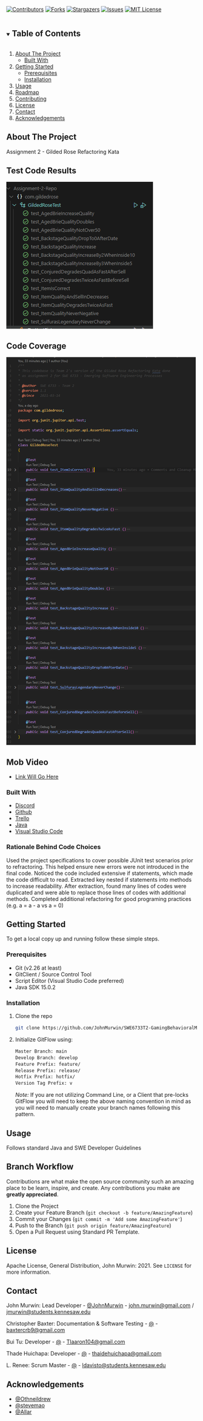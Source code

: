 <!--
*** Thanks for checking out the Best-README-Template. If you have a suggestion
*** that would make this better, please fork the repo and create a pull request
*** or simply open an issue with the tag "enhancement".
*** Thanks again! Now go create something AMAZING! :D
***
***
***
*** To avoid retyping too much info. Do a search and replace for the following:
*** github_username, repo_name, twitter_handle, email, project_title, project_description
-->



<!-- PROJECT SHIELDS -->
<!--
*** I'm using markdown "reference style" links for readability.
*** Reference links are enclosed in brackets [ ] instead of parentheses ( ).
*** See the bottom of this document for the declaration of the reference variables
*** for contributors-url, forks-url, etc. This is an optional, concise syntax you may use.
*** https://www.markdownguide.org/basic-syntax/#reference-style-links
-->
[![Contributors][contributors-shield]][contributors-url]
[![Forks][forks-shield]][forks-url]
[![Stargazers][stars-shield]][stars-url]
[![Issues][issues-shield]][issues-url]
[![MIT License][license-shield]][license-url]


<!-- TABLE OF CONTENTS -->
<details open="open">
  <summary><h2 style="display: inline-block">Table of Contents</h2></summary>
  <ol>
    <li>
      <a href="#about-the-project">About The Project</a>
      <ul>
        <li><a href="#built-with">Built With</a></li>
      </ul>
    </li>
    <li>
      <a href="#getting-started">Getting Started</a>
      <ul>
        <li><a href="#prerequisites">Prerequisites</a></li>
        <li><a href="#installation">Installation</a></li>
      </ul>
    </li>
    <li><a href="#usage">Usage</a></li>
    <li><a href="#roadmap">Roadmap</a></li>
    <li><a href="#contributing">Contributing</a></li>
    <li><a href="#license">License</a></li>
    <li><a href="#contact">Contact</a></li>
    <li><a href="#acknowledgements">Acknowledgements</a></li>
  </ol>
</details>



<!-- ABOUT THE PROJECT -->
## About The Project

Assignment 2 - Gilded Rose Refactoring Kata

## Test Code Results
![Code Coverage](https://github.com/SWE-Spring2020-Team2/Assignment-2/blob/main/test-results.png?raw=true)


## Code Coverage
![Code Coverage](https://github.com/SWE-Spring2020-Team2/Assignment-2/blob/main/code-coverage.png?raw=true)


## Mob Video
* [Link Will Go Here]()

### Built With

* [Discord](https://www.discord.com)
* [Github](https://www.github.com)
* [Trello](https://trello.com/en-US)
* [Java](https://www.oracle.com/java/technologies/javase-jdk15-downloads.html)
* [Visual Studio Code](https://code.visualstudio.com/download)


### Rationale Behind Code Choices
Used the project specifications to cover possible JUnit test scenarios prior to refractoring. This helped ensure new errors were not introduced in the final code. Noticed the code included extensive if statements, which made the code difficult to read. Extracted key nested if statements into methods to increase readability. After extraction, found many lines of codes were duplicated and were able to replace those lines of codes with additional methods. Completed additional refactoring for good programing practices (e.g. a = a - a vs a = 0)



<!-- GETTING STARTED -->
## Getting Started

To get a local copy up and running follow these simple steps.

### Prerequisites
* Git (v2.26 at least)
* GitClient / Source Control Tool
* Script Editor (Visual Studio Code preferred) 
* Java SDK 15.0.2

### Installation

1. Clone the repo
   ```sh
   git clone https://github.com/JohnMurwin/SWE6733T2-GamingBehavioralMatchmakingSystem.git
   ```
2. Initialize GitFlow using:
   ```sh
   Master Branch: main  
   Develop Branch: develop
   Feature Prefix: feature/
   Release Prefix: release/
   Hotfix Prefix: hotfix/
   Version Tag Prefix: v
   ```
   _Note:_ If you are not utilizing Command Line, or a Client that pre-locks GitFlow you will need to keep the above naming convention in mind as you will need to manually create your branch names following this pattern.


<!-- USAGE EXAMPLES -->
## Usage

Follows standard Java and SWE Developer Guidelines



<!-- CONTRIBUTING -->
## Branch Workflow

Contributions are what make the open source community such an amazing place to be learn, inspire, and create. Any contributions you make are **greatly appreciated**.

1. Clone the Project
2. Create your Feature Branch (`git checkout -b feature/AmazingFeature`)
3. Commit your Changes (`git commit -m 'Add some AmazingFeature'`)
4. Push to the Branch (`git push origin feature/AmazingFeature`)
5. Open a Pull Request using Standard PR Template. 


<!-- LICENSE -->
## License

Apache License, General Distribution, John Murwin: 2021. See `LICENSE` for more information.



<!-- CONTACT -->
## Contact

John Murwin: Lead Developer - [@JohnMurwin](https://twitter.com/JohnMurwin) - john.murwin@gmail.com / jmurwin@students.kennesaw.edu

Christopher Baxter: Documentation & Software Testing - [@]() - baxtercrb9@gmail.com

Bui Tu: Developer  - [@]() - Tlaaron104@gmail.com

Thade Huichapa: Developer - [@]() - thaidehuichapa@gmail.com

L. Renee: Scrum Master - [@]() - ldavisto@students.kennesaw.edu




<!-- ACKNOWLEDGEMENTS -->
## Acknowledgements

* [@Othneildrew](https://github.com/othneildrew)
* [@stevemao](https://github.com/stevemao)
* [@Allar](https://github.com/Allar)



<!-- MARKDOWN LINKS & IMAGES -->
<!-- https://www.markdownguide.org/basic-syntax/#reference-style-links -->
[contributors-shield]: https://img.shields.io/github/contributors/SWE-Spring2020-Team2/SWE6733T2-GamingBehavioralMatchmakingSystem/repo.svg?style=for-the-badge
[contributors-url]: https://github.com/SWE-Spring2020-Team2/SWE6733T2-GamingBehavioralMatchmakingSystem/repo/graphs/contributors
[forks-shield]: https://img.shields.io/github/forks/SWE-Spring2020-Team2/SWE6733T2-GamingBehavioralMatchmakingSystem/repo.svg?style=for-the-badge
[forks-url]: https://github.com/SWE-Spring2020-Team2/SWE6733T2-GamingBehavioralMatchmakingSystem/repo/network/members
[stars-shield]: https://img.shields.io/github/stars/SWE-Spring2020-Team2/SWE6733T2-GamingBehavioralMatchmakingSystem/repo.svg?style=for-the-badge
[stars-url]: https://github.com/SWE-Spring2020-Team2/SWE6733T2-GamingBehavioralMatchmakingSystem/repo/stargazers
[issues-shield]: https://img.shields.io/github/issues/SWE-Spring2020-Team2/SWE6733T2-GamingBehavioralMatchmakingSystem/repo.svg?style=for-the-badge
[issues-url]: https://github.com/SWE-Spring2020-Team2/SWE6733T2-GamingBehavioralMatchmakingSystem/repo/issues
[license-shield]: https://img.shields.io/github/license/SWE-Spring2020-Team2/SWE6733T2-GamingBehavioralMatchmakingSystem/repo.svg?style=for-the-badge
[license-url]: https://github.com/SWE-Spring2020-Team2/SWE6733T2-GamingBehavioralMatchmakingSystem/repo/blob/master/LICENSE.txt
